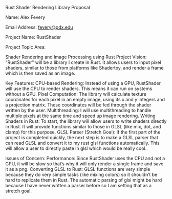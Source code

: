 Rust Shader Rendering Library Proposal

Name: Alex Fevery

Email Address: fevery@pdx.edu

Project Name: RustShader

Project Topic Area:

Shader Rendering and Image Processing using Rust
Project Vision:
"RustShader" will be a library I create in Rust. It allows users to input pixel shaders, similar to 
those from platforms like Shadertoy, and render a frame which is then saved as an image. 


Key Features:
CPU-based Rendering: Instead of using a GPU, RustShader will use the CPU to render shaders. 
This means it can run on systems without a GPU.
Pixel Computation: The library will calculate texture coordinates for each pixel in an empty 
image, using its x and y integers and a projection matrix. These coordinates will be fed through 
the shader written by the user.
Multithreading: I will use multithreading to handle multiple pixels at the same time and speed 
up image rendering. 
Writing Shaders in Rust: To start, the library will allow users to write shaders directly in Rust. It 
will provide functions similar to those in GLSL (like mix, dot, and clamp) for this purpose.
GLSL Parser (Stretch Goal): If the first part of the project is completed quickly, the next step is to 
make a GLSL parser that can read GLSL and convert it to my rust glsl functions automatically. 
This will allow a user to directly paste in glsl which would be really cool. 

Issues of Concern:
Performance: Since RustShader uses the CPU and not a GPU, it will be slow so that’s why it will 
only render a single frame and save it as a png. 
Converting GLSL to Rust: GLSL functions are very simple because they do very simple tasks (like 
mixing colors) so it shouldn’t be hard to replicate them in Rust. The automatic parsing of glsl 
might be hard because I have never written a parser before so I am setting that as a stretch goal.
